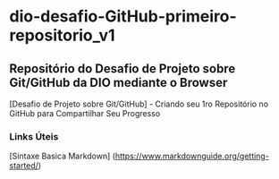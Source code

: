 # dio-desafio-GitHub-primeiro-repositorio_v1
## Repositório do Desafio de Projeto sobre Git/GitHub da DIO mediante o Browser
 [Desafio de Projeto sobre Git/GitHub] - Criando seu 1ro Repositório no GitHub para Compartilhar Seu Progresso
 
 ### Links Úteis
 [Sintaxe Basica Markdown] (https://www.markdownguide.org/getting-started/) 
 
 [comment]: <This is a comment, it will not be included in  the output file unless you use it in>
 [comment]: <a reference style link.>
 
 [//]: <This may be the most platform independent comment realizado a través del browser>
 
 [//]: # (This may be the most platform independent comment)
 
 [//]: <> (This is also a comment.)
